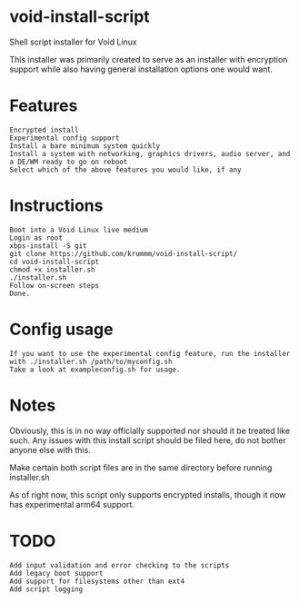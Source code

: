 # void-install-script
Shell script installer for Void Linux

This installer was primarily created to serve as an installer with encryption support while also having general installation options one would want.

# Features
```
Encrypted install
Experimental config support
Install a bare minimum system quickly
Install a system with networking, graphics drivers, audio server, and a DE/WM ready to go on reboot
Select which of the above features you would like, if any
```

# Instructions
```
Boot into a Void Linux live medium
Login as root
xbps-install -S git
git clone https://github.com/krummm/void-install-script/
cd void-install-script
chmod +x installer.sh
./installer.sh
Follow on-screen steps
Done.
```
# Config usage
```
If you want to use the experimental config feature, run the installer with ./installer.sh /path/to/myconfig.sh
Take a look at exampleconfig.sh for usage.
```

# Notes
Obviously, this is in no way officially supported nor should it be treated like such. Any issues with this install script should be filed here, do not bother
anyone else with this.

Make certain both script files are in the same directory before running installer.sh

As of right now, this script only supports encrypted installs, though it now has experimental arm64 support.

# TODO
```
Add input validation and error checking to the scripts
Add legacy boot support
Add support for filesystems other than ext4
Add script logging
```

